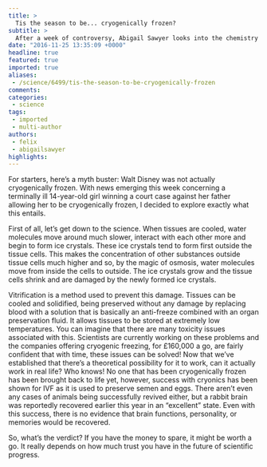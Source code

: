 ```yaml
---
title: >
  Tis the season to be... cryogenically frozen?
subtitle: >
  After a week of controversy, Abigail Sawyer looks into the chemistry of cryogenics
date: "2016-11-25 13:35:09 +0000"
headline: true
featured: true
imported: true
aliases:
 - /science/6499/tis-the-season-to-be-cryogenically-frozen
comments:
categories:
 - science
tags:
 - imported
 - multi-author
authors:
 - felix
 - abigailsawyer
highlights:
---
```


For starters, here’s a myth buster: Walt Disney was not actually cryogenically frozen.
With news emerging this week concerning a terminally ill 14-year-old girl winning a court case against her father allowing her to be cryogenically frozen, I decided to explore exactly what this entails.

First of all, let’s get down to the science. When tissues are cooled, water molecules move around much slower, interact with each other more and begin to form ice crystals. These ice crystals tend to form first outside the tissue cells. This makes the concentration of other substances outside tissue cells much higher and so, by the magic of osmosis, water molecules move from inside the cells to outside. The ice crystals grow and the tissue cells shrink and are damaged by the newly formed ice crystals.

Vitrification is a method used to prevent this damage. Tissues can be cooled and solidified, being preserved without any damage by replacing blood with a solution that is basically an anti-freeze combined with an organ preservation fluid. It allows tissues to be stored at extremely low temperatures. You can imagine that there are many toxicity issues associated with this. Scientists are currently working on these problems and the companies offering cryogenic freezing, for £160,000 a go, are fairly confident that with time, these issues can be solved!
Now that we’ve established that there’s a theoretical possibility for it to work, can it actually work in real life? Who knows! No one that has been cryogenically frozen has been brought back to life yet, however, success with cryonics has been shown for IVF as it is used to preserve semen and eggs. There aren’t even any cases of animals being successfully revived either, but a rabbit brain was reportedly recovered earlier this year in an “excellent” state. Even with this success, there is no evidence that brain functions, personality, or memories would be recovered.

So, what’s the verdict? If you have the money to spare, it might be worth a go. It really depends on how much trust you have in the future of scientific progress.
